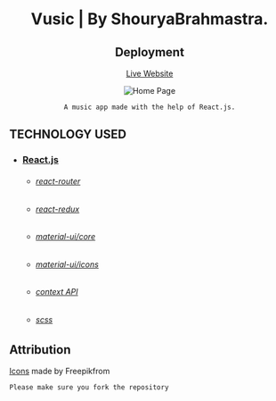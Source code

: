 <h1 align="center">
   Vusic | By ShouryaBrahmastra.
</h1>

<div align="center">

## Deployment

[Live Website](https://music-app-sg.netlify.app/)

    
</div>

<div align="center">

![Home Page]([https://drive.google.com/uc?id=1ayxhKGDHtysZPMqti6k4ZY072nm3I3MZ](https://drive.google.com/file/d/1PV9iMKI70C4tC27yX1fpUrY7COYdaDib/view?usp=sharing))

    A music app made with the help of React.js.
    
</div>

## TECHNOLOGY USED

* ### [React.js](https://reactjs.org/)
    * ###### [react-router](https://github.com/ReactTraining/react-router#readme)
    * ###### [react-redux](https://react-redux.js.org/)
    * ###### [material-ui/core](https://www.npmjs.com/package/@material-ui/core)
    * ###### [material-ui/icons](https://www.npmjs.com/package/@material-ui/icons)
    * ###### [context API](https://reactjs.org/docs/context.html)
    * ###### [scss](https://sass-lang.com/)
   

## Attribution
    
[Icons](www.flaticon.com) made by Freepikfrom 

    Please make sure you fork the repository
